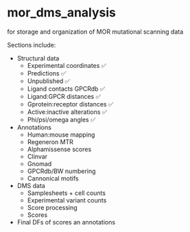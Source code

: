 # mor_dms_analysis
for storage and organization of MOR mutational scanning data

Sections include:
- Structural data
  - Experimental coordinates ✅
  - Predictions ✅
  - Unpublished ✅
  - Ligand contacts GPCRdb ✅
  - Ligand:GPCR distances ✅
  - Gprotein:receptor distances ✅
  - Active:inactive alterations ✅
  - Phi/psi/omega angles ✅
- Annotations
  - Human:mouse mapping
  - Regeneron MTR
  - Alphamissense scores
  - Clinvar
  - Gnomad
  - GPCRdb/BW numbering
  - Cannonical motifs
- DMS data
  - Samplesheets + cell counts
  - Experimental variant counts
  - Score processing
  - Scores
- Final DFs of scores an annotations
